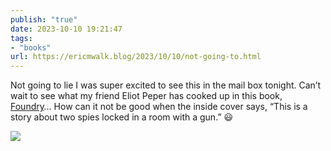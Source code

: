 ```yaml
---
publish: "true"
date: 2023-10-10 19:21:47
tags:
- "books"
url: https://ericmwalk.blog/2023/10/10/not-going-to.html
---
```

Not going to lie I was super excited to see this in the mail box tonight. Can’t wait to see what my friend Eliot Peper has cooked up in this book, [Foundry](https://eliotpeper.com/books/foundry)… How can it not be good when the inside cover says, “This is a story about two spies locked in a room with a gun.” 😃



![](https://ericmwalk.blog/uploads/2023/becdd031be.jpg)